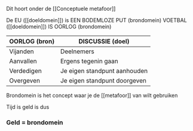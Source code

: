 
Dit hoort onder de [[Conceptuele metafoor]]

De EU ([[doeldomein]]) is EEN BODEMLOZE PUT (brondomein)
VOETBAL ([[doeldomein]]) IS OORLOG (brondomein)

| OORLOG (bron) | DISCUSSIE (doel)             |
| ------------- | ---------------------------- |
| Vijanden      | Deelnemers                   |
| Aanvallen     | Ergens tegenin gaan          |
| Verdedigen    | Je eigen standpunt aanhouden |
| Overgeven     | Je eigen standpunt doorgeven |


Brondomein is het concept waar je de [[metafoor]] van wilt gebruiken

Tijd is geld is dus
### Geld = brondomein
